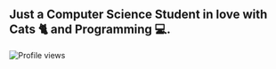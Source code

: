 ## Just a Computer Science Student in love with Cats 🐈 and Programming 💻.

![Profile views](https://gpvc.arturio.dev/Dgloor)
